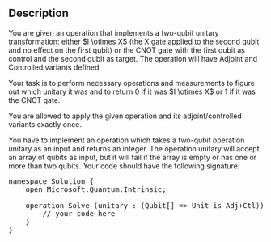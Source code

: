 ## Description

<div><p>You are given an operation that implements a two-qubit unitary transformation: either $I \otimes X$ (the X gate applied to the second qubit and no effect on the first qubit) or the CNOT gate with the first qubit as control and the second qubit as target. The operation will have Adjoint and Controlled variants defined.</p><p>Your task is to perform necessary operations and measurements to figure out which unitary it was and to return 0 if it was $I \otimes X$ or 1 if it was the CNOT gate. </p><p>You are allowed to apply the given operation and its adjoint/controlled variants exactly once.</p><p>You have to implement an operation which takes a two-qubit operation <span class="tex-font-style-tt">unitary</span> as an input and returns an integer. The operation <span class="tex-font-style-tt">unitary</span> will accept an array of qubits as input, but it will fail if the array is empty or has one or more than two qubits. Your code should have the following signature:</p><pre class="verbatim">namespace Solution {<br>    open Microsoft.Quantum.Intrinsic;<br><br>    operation Solve (unitary : (Qubit[] =&gt; Unit is Adj+Ctl)) : Int {<br>        // your code here<br>    }<br>}</pre></div>
